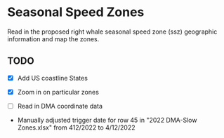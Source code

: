 # Seasonal Speed Zones

Read in the proposed right whale seasonal speed zone (ssz) geographic 
information and map the zones.

## TODO

- [x] Add US coastline States
- [x] Zoom in on particular zones
- [ ] Read in DMA coordinate data


- Manually adjusted trigger date for row 45 in "2022 DMA-Slow Zones.xlsx" from 
412/2022 to 4/12/2022